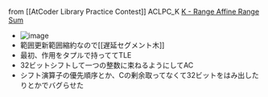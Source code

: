 
from [[AtCoder Library Practice Contest]]
ACLPC_K
[K - Range Affine Range Sum](https://atcoder.jp/contests/practice2/tasks/practice2_k)
- ![image](https://gyazo.com/5b8f41c3ba45a6f2bcaeb91a7353f862/thumb/1000)
- 範囲更新範囲縮約なので[[遅延セグメント木]]
- 最初、作用をタプルで持っててTLE
- 32ビットシフトして一つの整数に束ねるようにしてAC
- シフト演算子の優先順序とか、Cの剰余取ってなくて32ビットをはみ出したりとかでバグらせた
